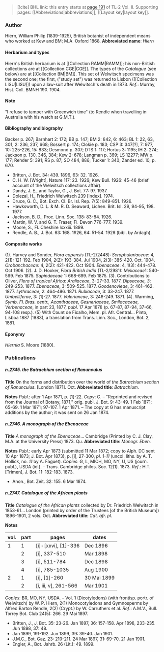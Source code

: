 > [!cite] BHL link: this entry starts at [page 191](https://www.biodiversitylibrary.org/page/33068433) of TL-2 Vol. II.
> Supporting pages: [[Abbreviations|abbreviations]], [[Layout key|layout key]].

### Author

Hiern, William Philip (1839-1925), British botanist of independent means who worked at Kew and BM; M.A. Oxford 1868. 
**Abbreviated name**: *Hiern*

#### Herbarium and types

Hiern's British herbarium is at [[Collection RAMM|RAMM]]; his non-British collections are at [[Collection CGE|CGE]]. The types of the *Catalogue* (see below) are at [[Collection BM|BM]]. This set of Welwitsch specimens was the second one; the first, ("study set") was returned to Lisbon ([[Collection LISU|LISU]]) upon a law-suit after Welwitsch's death in 1873.
*Ref*.: Murray, Hist. Coll. BMNH 190. 1904.

#### Note

"I refuse to tamper with Greenwich time" (to Rendle when travelling in Australia with his watch at G.M.T.).

#### Bibliography and biography

Backer p. 267; Barnhart 2: 172; BB p. 147; BM 2: 842, 6: 463; BL 1: 22, 63, 301, 2: 236, 237, 668; Bossert p. 174; Clokie p. 183; CSP 3: 347\[?\], 7: 977, 10: 225-226, 15: 833; Desmond p. 307; DTS 1: 117; Hortus 3: 1195; IH 2: 274; Jackson p. 130, 346, 384; Kew 2: 678; Langman p. 369; LS 12277; MW p. 177; Rehder 5: 391; RS p. 87; SO 484, 886; Tucker 1: 340; Zander ed. 10, p. 670.
- Britten, J. Bot. 34: 439. 1896, 63: 32. 1926.
- C. H. W. \[Wright\], Nature 117: 23. 1926; Kew Bull. 1926: 45-46 (brief account of the Welwitsch collections affair).
- Dandy, J. E., and Taylor, G., J. Bot. 77: 97. 1937.
- Dolezal, H., Friedrich Welwitsch 239 \[index\]. 1974.
- Druce, G. C., Bot. Exch. Cl. Br. Isl. Rep. 7(5): 849-851. 1926.
- Hawksworth, D. L. & M. R. D. Seaward, Lichen. Brit. Isl. 29, 94-95, 198. 1977.
- Jackson, B. D., Proc. Linn. Soc. 138: 83-84. 1926.
- Martin, W. V. and G. T. Fraser, Fl. Devon 776-777. 1939.
- Moore, S., Fl. Cheshire lxxxiii. 1899.
- Rendle, A. B., J. Bot. 63: 168. 1926, 64: 51-54. 1926 (bibl. by Ardagh).

#### Composite works

(1). Harvey and Sonder, *Flora capensis* (TL-2/2448): *Scrophulariaceae*: 4, 2(1): 121-192. Feb 1904, 2(2): 193-384. Jul 1904, 2(3): 385-420. Oct. 1904.
*Orobanchaceae*: 4, 2(2): 421-422. Oct 1904.
*Ebenaceae*: 4, 1(3): 444-478. Oct 1906.
(2). J. D. Hooker, *Flora British India* (TL-2/2981):
*Meliaceae*1: 540-569. Feb 1875.
*Sapindaceae* 1: 668-699. Feb 1875.
(3). Contributions to Oliver, *Flora of tropical Africa*:
*Araliaceae*, 3: 27-33. 1877.
*Dipsaceae, 3*: 249-253. 1877.
*Ebenaceae*, 3: 509-525. 1877.
*Goodenovieae*, 3: 461-462. 1877.
*Lythraceae*, 2: 464-486. 1871.
*Rubiaceae*, 3: 33-247. 1877.
*Umbelliferae*, 3: \[1\]-27. 1877.
*Valerianeae*, 3: 248-249. 1871.
(4). Warming, *Symb. Fl. Bras. centr., Acanthaceae, Gesneriaceae, Smilacaceae, Verbenaceae*, in part 23, 1877, *publ*. 17 Apr 1878 (p. 67-87, 87-94, 37-66, 94-108 resp.).
(5) With Count de Ficalho, Mem. pl. Afr. Central... Pinto, Lisboa 1887 (1883), a translation from Trans. Linn. Soc., London, Bot. 2, 1881.

#### Eponymy

*Hiernia* S. Moore (1880).

### Publications

##### n.2745. the Batrachium section of Ranunculus

**Title**
On the forms and distribution over the world of *the Batrachium section of Ranunculus*. \[London 1871\]. Oct.
**Abbreviated title**: *Batrachium*.

**Notes**
*Publ*.: after 1 Apr 1871, p. \[1\]-22. *Copy*: G. – "Reprinted and revised from the Journal of Botany, 1871," orig. publ. J. Bot. 9: 43-49. 1 Feb 1871; 65-69. 1 Mar 1871; 97-107. 1 Apr 1871. – The copy at G has manuscript additions by the author; it was sent on 26 Jan 1874.

##### n.2746. A monograph of the Ebenaceae

**Title**
*A monograph of the Ebenaceae*... Cambridge (Printed by C. J. Clay, M.A. at the University Press) 1873. Qu.
**Abbreviated title**: *Monogr. Eben.*

**Notes**
*Publ*.: early Apr 1873 (submitted 11 Mar 1872; copy to Alph. DC sent 10 Apr 1873; J. Bot. Apr 1873), p. \[i\], 27-300, *pl. 1-11* (uncol. liths. by A. T. Hollick, no. *11* by A. Faguet).
*Copies*: G, L, MICH, MO, NY, U, US (journ. publ.), USDA (id.). – Trans. Cambridge philos. Soc. 12(1). 1873.
*Ref*.: H.T. \[Trimen\], J. Bot. 11: 182-183. 1873.
- Anon., Bot. Zeit. 32: 155. 6 Mar 1874.

##### n.2747. Catalogue of the African plants

**Title**
*Catalogue of the African plants* collected by Dr. Friedrich Welwitsch in 1853-61... London (printed by order of the Trustees \[of the British Museum\]) 1896-1901, 2 vols. Oct.
**Abbreviated title**: *Cat. afr. pl.*

**Notes**

|vol.	|part	|pages	|dates	|
|---	|---	|---	|---	|
|1	|1	|\[i\]-\[xxvi\], \[1\]-336	|Dec 1896	
|	|2	|\[i\], 337-510	|Mar 1898	
|	|3	|\[i\], 511-784	|Dec 1898	
|	|4	|\[i\], 785-1035	|Aug 1900|
|2	|1	|\[i\], \[1\]-260	|30 Mai 1899|
|	|2	|\[i, iii, v\], 261-566	|Mar 1901|

*Copies*: BR, MO, NY, USDA. – Vol. 1 (Dicotyledons) (with frontisp. portr. of Welwitsch) by W. P. Hiern, 2(1) Monocotyledons and Gymnosperms by Alfred Barton Rendle, 2(2) (Crypt.) by W. Carruthers et al.
*Ref*.: A.M.V., Bull. Torrey Bot. Club 24(5): 266. 29 Mai 1897.
- Britten, J., J. Bot. 35: 23-26. Jan 1897, 36: 157-158. Apr 1898, 233-235. Jun 1898, 37: 48.
- Jan 1899, 191-192. Jun 1899, 39: 39-40. Jan 1901.
- J.M.C., Bot. Gaz. 23: 210-211. 24 Mar 1897, 31: 69-70. 21 Jan 1901.
- Engler, A., Bot. Jahrb. 26 (Lit.): 49. 1899.

